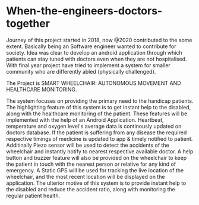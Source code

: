 # When-the-engineers-doctors-together

Journey of this project started in 2018, now @2020 contributed to the some extent.
Basically being an Software engineer wanted to contribute for society. 
Idea was clear to develop an android application through which patients can stay tuned with doctors even when they are not hospitalised.
With final year project have tried to implement a system for smaller community who are differently abled (physically challenged).

The Project is SMART WHEELCHAIR: AUTONOMOUS MOVEMENT AND HEALTHCARE MONITORING.

The system focuses on providing the primary need to the handicap patients. 
The highlighting feature of this system is to get instant help to the disabled, along with the healthcare monitoring of the patient. 
These features will be implemented with the help of an Android Application.
Heartbeat, temperature and oxygen level's average data is continously updated on doctors database.
If the patient is suffering from any disease the required respective timings of medicine is updated to app & timely notified to patient.  
Additinally Piezo sensor will be used to detect the accidents of the wheelchair and instantly notify to nearest respective available doctor.
A help button and buzzer feature will also be provided on the wheelchair to keep the patient in touch with the nearest person or relative for any kind of emergency. 
A Static GPS will be used for tracking the live location of the wheelchair, and the most recent location will be displayed on the application. 
The ulterior motive of this system is to provide instant help to the disabled and reduce the accident ratio, along with monitoring the regular patient health.
